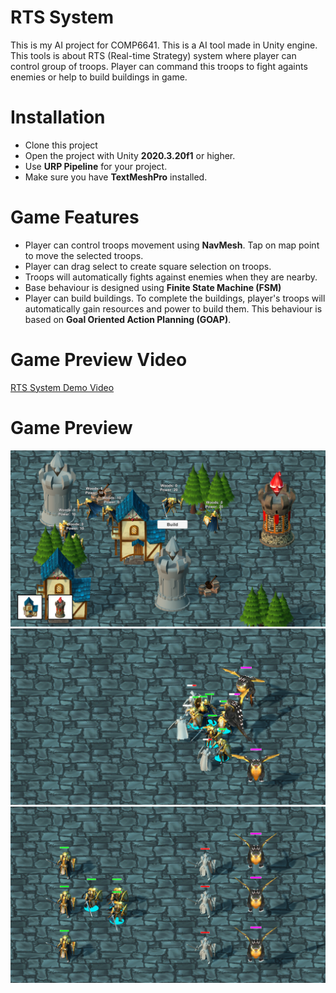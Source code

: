 # RTS System
This is my AI project for COMP6641. This is a AI tool made in Unity engine. This tools is about RTS (Real-time Strategy) system where player can control group of troops. 
Player can command this troops to fight againts enemies or help to build buildings in game.
# Installation
* Clone this project
* Open the project with Unity **2020.3.20f1** or higher.
* Use **URP Pipeline** for your project.
* Make sure you have **TextMeshPro** installed.
# Game Features
* Player can control troops movement using **NavMesh**. Tap on map point to move the selected troops.
* Player can drag select to create square selection on troops. 
* Troops will automatically fights against enemies when they are nearby.
* Base behaviour is designed using **Finite State Machine (FSM)**
* Player can build buildings. To complete the buildings, player's troops will automatically gain resources and power to build them. This behaviour is based on **Goal Oriented Action Planning (GOAP)**.
# Game Preview Video
[RTS System Demo Video](https://youtu.be/ATSYfdaNVi4)
# Game Preview
![Preview 1](https://github.com/NauvalNC/RTS-System/blob/main/_docs/preview_1.PNG)
![Preview 2](https://github.com/NauvalNC/RTS-System/blob/main/_docs/preview_2.PNG)
![Preview 3](https://github.com/NauvalNC/RTS-System/blob/main/_docs/preview_3.PNG)
